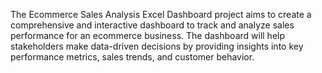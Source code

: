 The Ecommerce Sales Analysis Excel Dashboard project aims to create a comprehensive and interactive dashboard to track and analyze sales performance for an ecommerce business. The dashboard will help stakeholders make data-driven decisions by providing insights into key performance metrics, sales trends, and customer behavior.

